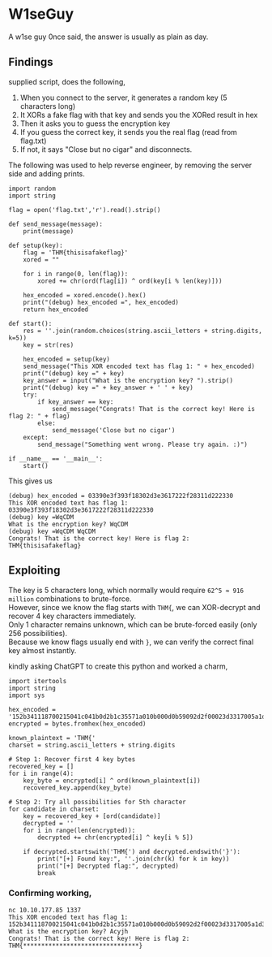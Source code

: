 # W1seGuy

A w1se guy 0nce said, the answer is usually as plain as day.

## Findings

supplied script, does the following,

1) When you connect to the server, it generates a random key (5 characters long)
2) It XORs a fake flag with that key and sends you the XORed result in hex
3) Then it asks you to guess the encryption key
4) If you guess the correct key, it sends you the real flag (read from flag.txt)
5) If not, it says "Close but no cigar" and disconnects.

The following was used to help reverse engineer, by removing the server side and adding prints. 

```
import random  
import string  
  
flag = open('flag.txt','r').read().strip()  
  
def send_message(message):  
    print(message)  
  
def setup(key):  
    flag = 'THM{thisisafakeflag}'  
    xored = ""  
  
    for i in range(0, len(flag)):  
        xored += chr(ord(flag[i]) ^ ord(key[i % len(key)]))  
  
    hex_encoded = xored.encode().hex()  
    print("(debug) hex_encoded =", hex_encoded)  
    return hex_encoded  
  
def start():  
    res = ''.join(random.choices(string.ascii_letters + string.digits, k=5))  
    key = str(res)  
  
    hex_encoded = setup(key)  
    send_message("This XOR encoded text has flag 1: " + hex_encoded)  
    print("(debug) key =" + key)  
    key_answer = input("What is the encryption key? ").strip()  
    print("(debug) key =" + key_answer + ' ' + key)  
    try:  
        if key_answer == key:  
            send_message("Congrats! That is the correct key! Here is flag 2: " + flag)  
        else:  
            send_message('Close but no cigar')  
    except:  
        send_message("Something went wrong. Please try again. :)")  
  
if __name__ == '__main__':  
    start()
```

This gives us 

```
(debug) hex_encoded = 03390e3f393f18302d3e3617222f28311d222330
This XOR encoded text has flag 1: 03390e3f393f18302d3e3617222f28311d222330
(debug) key =WqCDM
What is the encryption key? WqCDM
(debug) key =WqCDM WqCDM
Congrats! That is the correct key! Here is flag 2: THM{thisisafakeflag}
```

## Exploiting

The key is 5 characters long, which normally would require `62^5 ≈ 916 million` combinations to brute-force.  
However, since we know the flag starts with `THM{`, we can XOR-decrypt and recover 4 key characters immediately.  
Only 1 character remains unknown, which can be brute-forced easily (only 256 possibilities).  
Because we know flags usually end with `}`, we can verify the correct final key almost instantly.

kindly asking ChatGPT to create this python and worked a charm,
```
import itertools  
import string  
import sys  
  
hex_encoded = '152b341118700215041c041b0d2b1c35571a010b000d0b59092d2f00023d3317005a1d331b361815'  
encrypted = bytes.fromhex(hex_encoded)  
  
known_plaintext = 'THM{'  
charset = string.ascii_letters + string.digits  
  
# Step 1: Recover first 4 key bytes  
recovered_key = []  
for i in range(4):  
    key_byte = encrypted[i] ^ ord(known_plaintext[i])  
    recovered_key.append(key_byte)  
  
# Step 2: Try all possibilities for 5th character  
for candidate in charset:  
    key = recovered_key + [ord(candidate)]  
    decrypted = ''  
    for i in range(len(encrypted)):  
        decrypted += chr(encrypted[i] ^ key[i % 5])  
  
    if decrypted.startswith('THM{') and decrypted.endswith('}'):  
        print("[+] Found key:", ''.join(chr(k) for k in key))  
        print("[+] Decrypted flag:", decrypted)  
        break
```

### Confirming working,
```
nc 10.10.177.85 1337
This XOR encoded text has flag 1: 152b341118700215041c041b0d2b1c35571a010b000d0b59092d2f00023d3317005a1d331b361815
What is the encryption key? Acyjh
Congrats! That is the correct key! Here is flag 2: THM{********************************}
```